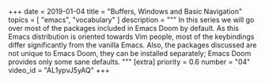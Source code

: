 +++
date = 2019-01-04
title = "Buffers, Windows and Basic Navigation"
topics = [ "emacs", "vocabulary" ]
description = """
In this series we will go over most of the packages included in Emacs Doom by default. As this Emacs distribution is oriented towards Vim people, most of the keybindings differ significantly from the vanilla Emacs. Also, the packages discussed are not unique to Emacs Doom, they can be installed separately; Emacs Doom provides only some sane defaults.
"""
[extra]
priority = 0.6
number = "04"
video_id = "AL1ypvJ5yAQ"
+++